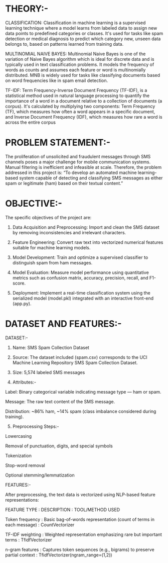 # THEORY:-

CLASSIFICATION: Classification in machine learning is a supervised learning technique where a model learns from labeled data to assign new data points to predefined categories or classes. It's used for tasks like spam detection or medical diagnosis to predict which category new, unseen data belongs to, based on patterns learned from training data. 

MULTINOMIAL NAIVE BAYES: Multinomial Naive Bayes is one of the variation of Naive Bayes algorithm which is ideal for discrete data and is typically used in text classification problems. It models the frequency of words as counts and assumes each feature or word is multinomially distributed. MNB is widely used for tasks like classifying documents based on word frequencies like in spam email detection.

TF-IDF: Term Frequency-Inverse Document Frequency (TF-IDF), is a statistical method used in natural language processing to quantify the importance of a word in a document relative to a collection of documents (a corpus). It's calculated by multiplying two components: Term Frequency (TF), which measures how often a word appears in a specific document, and Inverse Document Frequency (IDF), which measures how rare a word is across the entire corpus

# PROBLEM STATEMENT:-

The proliferation of unsolicited and fraudulent messages through SMS channels poses a major challenge for mobile communication systems. Manual filtering is inefficient and infeasible at scale. Therefore, the problem addressed in this project is:
“To develop an automated machine learning-based system capable of detecting and classifying SMS messages as either spam or legitimate (ham) based on their textual content.”

# OBJECTIVE:-

The specific objectives of the project are:

1) Data Acquisition and Preprocessing: Import and clean the SMS dataset by removing inconsistencies and irrelevant characters.

2) Feature Engineering: Convert raw text into vectorized numerical features suitable for machine learning models.

3) Model Development: Train and optimize a supervised classifier to distinguish spam from ham messages.

4) Model Evaluation: Measure model performance using quantitative metrics such as confusion matrix, accuracy, precision, recall, and F1-score.

5) Deployment: Implement a real-time classification system using the serialized model (model.pkl) integrated with an interactive front-end (app.py).

# DATASET AND FEATURES:-

DATASET:-

1) Name: SMS Spam Collection Dataset

2) Source: The dataset included (spam.csv) corresponds to the UCI Machine Learning Repository SMS Spam Collection Dataset.

3) Size: 5,574 labeled SMS messages

4) Attributes:-

Label: Binary categorical variable indicating message type — ham or spam.

Message: The raw text content of the SMS message.

Distribution: ~86% ham, ~14% spam (class imbalance considered during training).

5) Preprocessing Steps:-

Lowercasing

Removal of punctuation, digits, and special symbols

Tokenization

Stop-word removal

Optional stemming/lemmatization

FEATURES:-

After preprocessing, the text data is vectorized using NLP-based feature representations:

  FEATURE TYPE    :                        DESCRIPTION                                     :  TOOL/METHOD USED
  
Token frequency   :  Basic bag-of-words representation (count of terms in each message)    :  CountVectorizer

TF-IDF weighting  :  Weighted representation emphasizing rare but important terms          :  TfidfVectorizer

n-gram features   :  Captures token sequences (e.g., bigrams) to preserve partial context  :  TfidfVectorizer(ngram_range=(1,2))
